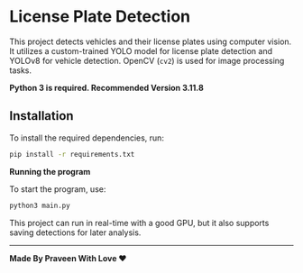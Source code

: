 # License Plate Detection

This project detects vehicles and their license plates using computer vision. It utilizes a custom-trained YOLO model for license plate detection and YOLOv8 for vehicle detection. OpenCV (`cv2`) is used for image processing tasks.

**Python 3 is required. Recommended Version 3.11.8**

## Installation

To install the required dependencies, run:

```bash
pip install -r requirements.txt
```

**Running the program**

To start the program, use:

```bash
python3 main.py
```

This project can run in real-time with a good GPU, but it also supports saving detections for later analysis.

___



**Made By Praveen With Love ❤**

